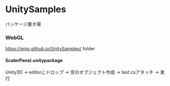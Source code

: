 # UnitySamples
パッケージ置き場

### WebGL
https://gnjo.github.io/UnitySamples/ folder

#### ScalerPanel.unitypackage
Unity3D -> editorにドロップ -> 空のオブジェクト作成 -> test.csアタッチ -> 実行

